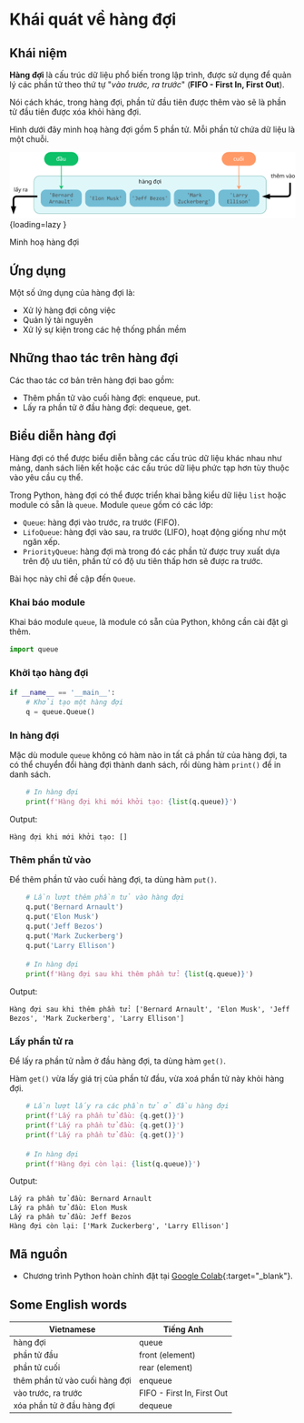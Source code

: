 # Khái quát về hàng đợi

## Khái niệm

**Hàng đợi** là cấu trúc dữ liệu phổ biến trong lập trình, được sử dụng để quản lý các phần tử theo thứ tự "*vào trước, ra trước*" (**FIFO - First In, First Out**).

Nói cách khác, trong hàng đợi, phần tử đầu tiên được thêm vào sẽ là phần tử đầu tiên được xóa khỏi hàng đợi.

Hình dưới đây minh hoạ hàng đợi gồm 5 phần tử. Mỗi phần tử chứa dữ liệu là một chuỗi.

![Minh hoạ hàng đợi](queue.svg){loading=lazy }  
<figcaption>Minh hoạ hàng đợi</figcaption>  

## Ứng dụng

Một số ứng dụng của hàng đợi là:

- Xử lý hàng đợi công việc
- Quản lý tài nguyên
- Xử lý sự kiện trong các hệ thống phần mềm

## Những thao tác trên hàng đợi

Các thao tác cơ bản trên hàng đợi bao gồm:

- Thêm phần tử vào cuối hàng đợi: enqueue, put.
- Lấy ra phần tử ở đầu hàng đợi: dequeue, get.

## Biểu diễn hàng đợi

Hàng đợi có thể được biểu diễn bằng các cấu trúc dữ liệu khác nhau như mảng, danh sách liên kết hoặc các cấu trúc dữ liệu phức tạp hơn tùy thuộc vào yêu cầu cụ thể.

Trong Python, hàng đợi có thể được triển khai bằng kiểu dữ liệu `list` hoặc module có sẵn là `queue`. Module `queue` gồm có các lớp:

- `Queue`: hàng đợi vào trước, ra trước (FIFO).
- `LifoQueue`: hàng đợi vào sau, ra trước (LIFO), hoạt động giống như một ngăn xếp.
- `PriorityQueue`: hàng đợi mà trong đó các phần tử được truy xuất dựa trên độ ưu tiên, phần tử có độ ưu tiên thấp hơn sẽ được ra trước.

Bài học này chỉ đề cập đến `Queue`.

### Khai báo module

Khai báo module `queue`, là module có sẵn của Python, không cần cài đặt gì thêm.

```py linenums="1"
import queue
```

### Khởi tạo hàng đợi

```py linenums="3"
if __name__ == '__main__':
    # Khởi tạo một hàng đợi
    q = queue.Queue()
```

### In hàng đợi

Mặc dù module `queue` không có hàm nào in tất cả phần tử của hàng đợi, ta có thể chuyển đổi hàng đợi thành danh sách, rồi dùng hàm `print()` để in danh sách.

```py linenums="7"
    # In hàng đợi
    print(f'Hàng đợi khi mới khởi tạo: {list(q.queue)}')
```

Output:

```pycon
Hàng đợi khi mới khởi tạo: []
```

### Thêm phần tử vào

Để thêm phần tử vào cuối hàng đợi, ta dùng hàm `put()`.

```py linenums="10"
    # Lần lượt thêm phần tử vào hàng đợi
    q.put('Bernard Arnault')
    q.put('Elon Musk')
    q.put('Jeff Bezos')
    q.put('Mark Zuckerberg')
    q.put('Larry Ellison')

    # In hàng đợi
    print(f'Hàng đợi sau khi thêm phần tử: {list(q.queue)}')
```

Output:

```pycon
Hàng đợi sau khi thêm phần tử: ['Bernard Arnault', 'Elon Musk', 'Jeff Bezos', 'Mark Zuckerberg', 'Larry Ellison']
```

### Lấy phần tử ra

Để lấy ra phần tử nằm ở đầu hàng đợi, ta dùng hàm `get()`.

Hàm `get()` vừa lấy giá trị của phần tử đầu, vừa xoá phần tử này khỏi hàng đợi.

```py linenums="20"
    # Lần lượt lấy ra các phần tử ở đầu hàng đợi
    print(f'Lấy ra phần tử đầu: {q.get()}')
    print(f'Lấy ra phần tử đầu: {q.get()}')
    print(f'Lấy ra phần tử đầu: {q.get()}')

    # In hàng đợi
    print(f'Hàng đợi còn lại: {list(q.queue)}')
```

Output:

```pycon
Lấy ra phần tử đầu: Bernard Arnault
Lấy ra phần tử đầu: Elon Musk
Lấy ra phần tử đầu: Jeff Bezos
Hàng đợi còn lại: ['Mark Zuckerberg', 'Larry Ellison']
```

## Mã nguồn

- Chương trình Python hoàn chỉnh đặt tại [Google Colab](https://colab.research.google.com/drive/12Eg3jEkV-hXZlfkX2-JX1o562CBgxrPX?usp=sharing){:target="_blank"}.

## Some English words

| Vietnamese | Tiếng Anh |
| ----------- | ----- |
| hàng đợi | queue |
| phần tử đầu | front (element) |
| phần tử cuối | rear (element) |
| thêm phần tử vào cuối hàng đợi | enqueue |
| vào trước, ra trước | FIFO - First In, First Out |
| xóa phần tử ở đầu hàng đợi | dequeue |